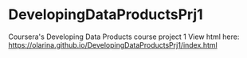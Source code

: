 # DevelopingDataProductsPrj1
Coursera's Developing Data Products course project 1
View html here: https://olarina.github.io/DevelopingDataProductsPrj1/index.html
